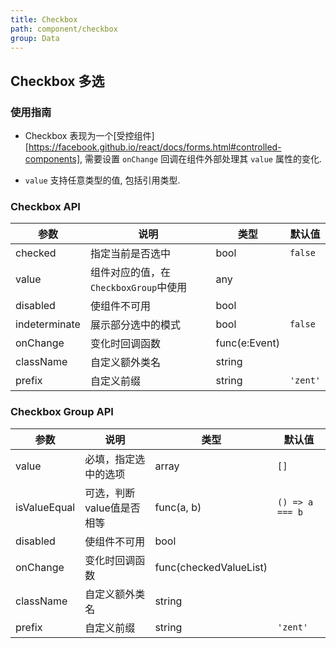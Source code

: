 ```yaml
---
title: Checkbox
path: component/checkbox
group: Data
---
```


## Checkbox 多选

### 使用指南

- Checkbox 表现为一个[受控组件][https://facebook.github.io/react/docs/forms.html#controlled-components], 需要设置 `onChange` 回调在组件外部处理其 `value` 属性的变化.

- `value` 支持任意类型的值, 包括引用类型.

### Checkbox API

| 参数            | 说明        | 类型            | 默认值      |
| ------------- | --------- | ------------- | -------- |
| checked       | 指定当前是否选中  | bool          | `false`  |
| value         | 组件对应的值，在`CheckboxGroup`中使用    | any           |          |
| disabled      | 使组件不可用    | bool          |          |
| indeterminate | 展示部分选中的模式 | bool          | `false`  |
| onChange      | 变化时回调函数   | func(e:Event) |          |
| className     | 自定义额外类名   | string        |          |
| prefix        | 自定义前缀     | string        | `'zent'` |

### Checkbox Group API

| 参数           | 说明              | 类型                 | 默认值             |
| ------------ | --------------- | ------------------ | --------------- |
| value        | 必填，指定选中的选项      | array<any>         | `[]`            |
| isValueEqual | 可选，判断value值是否相等 | func(a, b)         | `() => a === b` |
| disabled     | 使组件不可用          | bool               |                 |
| onChange     | 变化时回调函数         | func(checkedValueList) |                 |
| className    | 自定义额外类名         | string             |                 |
| prefix       | 自定义前缀           | string             | `'zent'`        |

[controlled-components]: https://facebook.github.io/react/docs/forms.html#controlled-components

<style type="text/css">
	.zent-checkbox-doc-p {
		font-size: 12px;
		line-height: 2em;
	}
</style>
